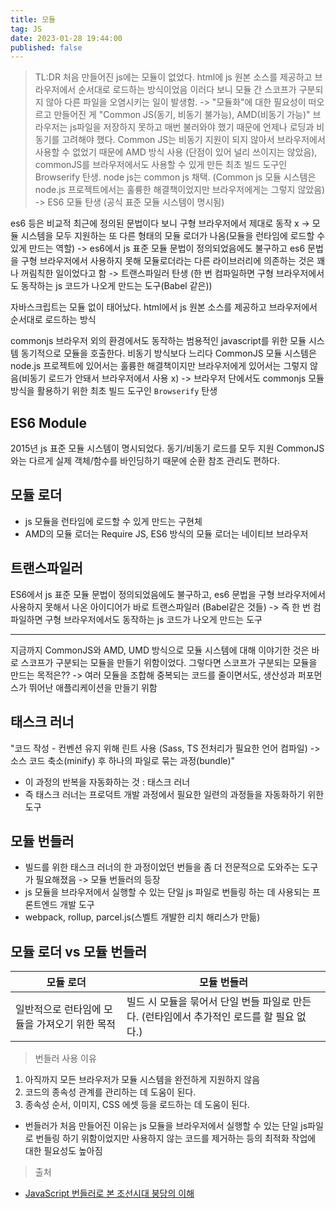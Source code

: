 ```yaml
---
title: 모듈
tag: JS
date: 2023-01-28 19:44:00
published: false
---
```


> TL:DR
> 처음 만들어진 js에는 모듈이 없었다. html에 js 원본 소스를 제공하고 브라우저에서 순서대로 로드하는 방식이었음 이러다 보니 모듈 간 스코프가 구분되지 않아 다른 파일을 오염시키는 일이 발생함. -> "모듈화"에 대한 필요성이 떠오르고 만들어진 게 "Common JS(동기, 비동기 불가능), AMD(비동기 가능)" 브라우저는 js파일을 저장하지 못하고 매번 불러와야 했기 때문에 언제나 로딩과 비동기를 고려해야 했다. Common JS는 비동기 지원이 되지 않아서 브라우저에서 사용할 수 없었기 때문에 AMD 방식 사용 (단점이 있어 널리 쓰이지는 않았음), commonJS를 브라우저에서도 사용할 수 있게 만든 최초 빌드 도구인 Browserify 탄생. node js는 common js 채택. (Common js 모듈 시스템은 node.js 프로젝트에서는 훌륭한 해결책이었지만 브라우저에게는 그렇지 않았음) -> ES6 모듈 탄생 (공식 표준 모듈 시스템이 명시됨)

es6 등은 비교적 최근에 정의된 문법이다 보니 구형 브라우저에서 제대로 동작 x -> 모듈 시스템을 모두 지원하는 또 다른 형태의 모듈 로더가 나옴(모듈을 런타임에 로드할 수 있게 만드는 역할) -> es6에서 js 표준 모듈 문법이 정의되었음에도 불구하고 es6 문법을 구형 브라우저에서 사용하지 못해 모듈로더라는 다른 라이브러리에 의존하는 것은 꽤나 꺼림칙한 일이었다고 함 -> 트랜스파일러 탄생 (한 번 컴파일하면 구형 브라우저에서도 동작하는 js 코드가 나오게 만드는 도구(Babel 같은))

자바스크립트는 모듈 없이 태어났다.
html에서 js 원본 소스를 제공하고 브라우저에서 순서대로 로드하는 방식

commonjs
브라우저 외의 환경에서도 동작하는 범용적인 javascript를 위한 모듈 시스템
동기적으로 모듈을 호출한다. 비동기 방식보다 느리다
CommonJS 모듈 시스템은 node.js 프로젝트에 있어서는 훌륭한 해결책이지만 브라우저에게 있어서는 그렇지 않음(비동기 로드가 안돼서 브라우저에서 사용 x)
-> 브라우저 단에서도 commonjs 모듈 방식을 활용하기 위한 최초 빌드 도구인 `Browserify` 탄생

## ES6 Module

2015년 js 표준 모듈 시스템이 명시되었다.
동기/비동기 로드를 모두 지원
CommonJS와는 다르게 실제 객체/함수를 바인딩하기 때문에 순환 참조 관리도 편하다.

## 모듈 로더

- js 모듈을 런타임에 로드할 수 있게 만드는 구현체
- AMD의 모듈 로더는 Require JS, ES6 방식의 모듈 로더는 네이티브 브라우저

## 트랜스파일러

ES6에서 js 표준 모듈 문법이 정의되었음에도 불구하고, es6 문법을 구형 브라우저에서 사용하지 못해서 나온 아이디어가 바로 트랜스파일러 (Babel같은 것들)
-> 즉 한 번 컴파일하면 구형 브라우저에서도 동작하는 js 코드가 나오게 만드는 도구

---

지금까지 CommonJS와 AMD, UMD 방식으로 모듈 시스템에 대해 이야기한 것은 바로 스코프가 구분되는 모듈을 만들기 위함이었다.
그렇다면 스코프가 구분되는 모듈을 만드는 목적은?? -> 여러 모듈을 조합해 중복되는 코드를 줄이면서도, 생산성과 퍼포먼스가 뛰어난 애플리케이션을 만들기 위함

## 태스크 러너

"코드 작성 - 컨벤션 유지 위해 린트 사용 (Sass, TS 전처리가 필요한 언어 컴파일) -> 소스 코드 축소(minify) 후 하나의 파일로 묶는 과정(bundle)"

- 이 과정의 반복을 자동화하는 것 : 태스크 러너
- 즉 태스크 러너는 프로덕트 개발 과정에서 필요한 일련의 과정들을 자동화하기 위한 도구

## 모듈 번들러

- 빌드를 위한 태스크 러너의 한 과정이었던 번들을 좀 더 전문적으로 도와주는 도구가 필요해졌음 -> 모듈 번들러의 등장
- js 모듈을 브라우저에서 실행할 수 있는 단일 js 파일로 번들링 하는 데 사용되는 프론트엔드 개발 도구
- webpack, rollup, parcel.js(스벨트 개발한 리치 해리스가 만듦)

## 모듈 로더 vs 모듈 번들러

<div class="table-wrapper">

| 모듈 로더                                     | 모듈 번들러                                                                               |
| --------------------------------------------- | ----------------------------------------------------------------------------------------- |
| 일반적으로 런타임에 모듈을 가져오기 위한 목적 | 빌드 시 모듈을 묶어서 단일 번들 파일로 만든다. (런타임에서 추가적인 로드를 할 필요 없다.) |

</div>

> 번들러 사용 이유

1. 아직까지 모든 브라우저가 모듈 시스템을 완전하게 지원하지 않음
2. 코드의 종속성 관계를 관리하는 데 도움이 된다.
3. 종속성 순서, 이미지, CSS 에셋 등을 로드하는 데 도움이 된다.

- 번들러가 처음 만들어진 이유는 js 모듈을 브라우저에서 실행할 수 있는 단일 js파일로 번들링 하기 위함이었지만 사용하지 않는 코드를 제거하는 등의 최적화 작업에 대한 필요성도 높아짐

> 출처

- [JavaScript 번들러로 본 조선시대 붕당의 이해](https://yozm.wishket.com/magazine/detail/1261/)
